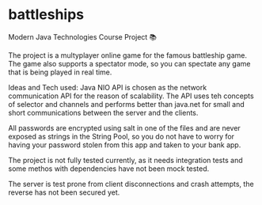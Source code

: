 # battleships
Modern Java Technologies Course Project 📚

The project is a multyplayer online game for the famous battleship game. The game also supports a spectator mode, so you can spectate any game that is being played in real time.

Ideas and Tech used:
Java NIO API is chosen as the network communication API for the reason of scalability. The API uses teh concepts of selector and channels and performs better than java.net for small and short communications between the server and the clients.

All passwords are encrypted using salt in one of the files and are never exposed as strings in the String Pool, so you do not have to worry for having your password stolen from this app and taken to your bank app.

The project is not fully tested currently, as it needs integration tests and some methos with dependencies have not been mock tested.

The server is test prone from client disconnections and crash attempts, the reverse has not been secured yet.
